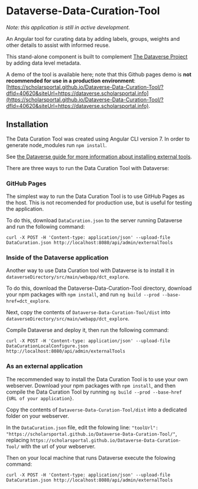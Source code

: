 # Dataverse-Data-Curation-Tool

_Note: this application is still in active development._

An Angular tool for curating data by adding labels, groups, weights and other details to assist with informed reuse.

This stand-alone component is built to complement [The Dataverse Project](http://dataverse.org/) by adding data level metadata.

A demo of the tool is available here; note that this Github pages demo is **not recommended for use in a production environment**: [https://scholarsportal.github.io/Dataverse-Data-Curation-Tool/?dfId=40620&siteUrl=https://dataverse.scholarsportal.info](https://scholarsportal.github.io/Dataverse-Data-Curation-Tool/?dfId=40620&siteUrl=https://dataverse.scholarsportal.info).

## Installation

The Data Curation Tool was created using Angular CLI version 7.
In order to generate node_modules run `npm install`.

See [the Dataverse guide for more information about installing external tools](http://guides.dataverse.org/en/latest/installation/external-tools.html).

There are three ways to run the Data Curation Tool with Dataverse:

### GitHub Pages

The simplest way to run the Data Curation Tool is to use GitHub Pages as the host. This is not recomended for production use, but is useful for testing the application.

To do this, download `DataCuration.json` to the server running Dataverse and run the following command:

`curl -X POST -H 'Content-type: application/json' --upload-file DataCuration.json http://localhost:8080/api/admin/externalTools`

### Inside of the Dataverse application

Another way to use Data Curation tool with Dataverse is to install it in `dataverseDirectory/src/main/webapp/dct_explore`.

To do this, download the Dataverse-Data-Curation-Tool directory, download your npm packages with `npm install`, and run `ng build --prod --base-href=dct_explore`.

Next, copy the contents of `Dataverse-Data-Curation-Tool/dist` into `dataverseDirectory/src/main/webapp/dct_explore`.

Compile Dataverse and deploy it, then run the following command:

`curl -X POST -H 'Content-type: application/json' --upload-file DataCurationLocalConfigure.json http://localhost:8080/api/admin/externalTools`

### As an external application

The recommended way to install the Data Curation Tool is to use your own webserver. Download your npm packages with `npm install`, and then compile the Data Curation Tool by running `ng build --prod --base-href {URL of your application}`.

Copy the contents of `Dataverse-Data-Curation-Tool/dist` into a dedicated folder on your webserver.

In the `DataCuration.json` file, edit the folowing line: `"toolUrl": "https://scholarsportal.github.io/Dataverse-Data-Curation-Tool/"`, replacing `https://scholarsportal.github.io/Dataverse-Data-Curation-Tool/` with the url of your webserver.

Then on your local machine that runs Dataverse execute the folowing command:

`curl -X POST -H 'Content-type: application/json' --upload-file DataCuration.json http://localhost:8080/api/admin/externalTools`

